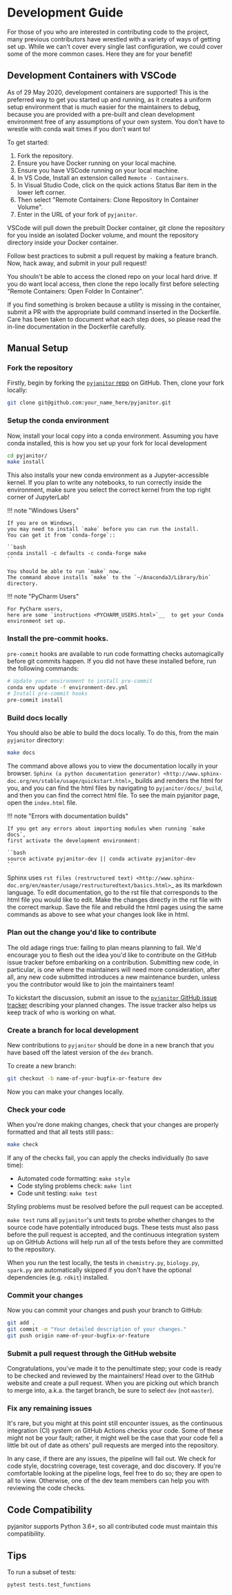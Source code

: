 # Development Guide

For those of you who are interested in contributing code to the project,
many previous contributors have wrestled with
a variety of ways of getting set up.
While we can't cover every single last configuration,
we could cover some of the more common cases.
Here they are for your benefit!

## Development Containers with VSCode

As of 29 May 2020, development containers are supported!
This is the preferred way to get you started up and running,
as it creates a uniform setup environment
that is much easier for the maintainers to debug,
because you are provided with a pre-built and clean development environment
free of any assumptions of your own system.
You don't have to wrestle with conda wait times if you don't want to!

To get started:

1. Fork the repository.
2. Ensure you have Docker running on your local machine.
3. Ensure you have VSCode running on your local machine.
4. In VS Code, Install an extension called `Remote - Containers`.
5. In Visual Studio Code,
    click on the quick actions Status Bar item in the lower left corner.
6. Then select "Remote Containers: Clone Repository In Container Volume".
7. Enter in the URL of your fork of `pyjanitor`.

VSCode will pull down the prebuilt Docker container,
git clone the repository for you inside an isolated Docker volume,
and mount the repository directory inside your Docker container.

Follow best practices to submit a pull request by making a feature branch.
Now, hack away, and submit in your pull request!

You shouln't be able to access the cloned repo
on your local hard drive.
If you do want local access, then clone the repo locally first
before selecting "Remote Containers: Open Folder In Container".

If you find something is broken because a utility is missing in the container,
submit a PR with the appropriate build command inserted in the Dockerfile.
Care has been taken to document what each step does,
so please read the in-line documentation in the Dockerfile carefully.

## Manual Setup

### Fork the repository

Firstly, begin by forking the [`pyjanitor` repo][repo] on GitHub.
Then, clone your fork locally:

[repo]: https://github.com/ericmjl/pyjanitor

```bash
git clone git@github.com:your_name_here/pyjanitor.git
```

### Setup the conda environment

Now, install your local copy into a conda environment.
Assuming you have conda installed,
this is how you set up your fork for local development

```bash
cd pyjanitor/
make install
```

This also installs your new conda environment as a Jupyter-accessible kernel.
If you plan to write any notebooks,
to run correctly inside the environment,
make sure you select the correct kernel from the top right corner of JupyterLab!

!!! note "Windows Users"

    If you are on Windows,
    you may need to install `make` before you can run the install.
    You can get it from `conda-forge`::

    ``bash
    conda install -c defaults -c conda-forge make
    ``

    You should be able to run `make` now.
    The command above installs `make` to the `~/Anaconda3/Library/bin` directory.

!!! note "PyCharm Users"

    For PyCharm users,
    here are some `instructions <PYCHARM_USERS.html>`__  to get your Conda environment set up.

### Install the pre-commit hooks.

`pre-commit` hooks are available
to run code formatting checks automagically before git commits happen.
If you did not have these installed before,
run the following commands:

```bash
# Update your environment to install pre-commit
conda env update -f environment-dev.yml
# Install pre-commit hooks
pre-commit install
```

### Build docs locally

You should also be able to build the docs locally.
To do this, from the main `pyjanitor` directory:

```bash
make docs
```

The command above allows you to view the documentation locally in your browser.
`Sphinx (a python documentation generator) <http://www.sphinx-doc.org/en/stable/usage/quickstart.html>`_ builds and renders the html for you,
and you can find the html files by navigating to `pyjanitor/docs/_build`,
and then you can find the correct html file.
To see the main pyjanitor page,
open the `index.html` file.

!!! note "Errors with documentation builds"

    If you get any errors about importing modules when running `make docs`,
    first activate the development environment:

    ``bash
    source activate pyjanitor-dev || conda activate pyjanitor-dev
    ``

Sphinx uses `rst files (restructured text) <http://www.sphinx-doc.org/en/master/usage/restructuredtext/basics.html>`_ as its markdown language.
To edit documentation,
go to the rst file that corresponds to the html file you would like to edit.
Make the changes directly in the rst file with the correct markup.
Save the file and rebuild the html pages using the same commands as above to see what your changes look like in html.

### Plan out the change you'd like to contribute

The old adage rings true: failing to plan means planning to fail.
We'd encourage you to flesh out the idea you'd like to contribute
on the GitHub issue tracker before embarking on a contribution.
Submitting new code, in particular,
is one where the maintainers will need more consideration,
after all, any new code submitted introduces a new maintenance burden,
unless you the contributor would like to join the maintainers team!

To kickstart the discussion,
submit an issue to the [`pyjanitor` GitHub issue tracker][issuetracker]
describing your planned changes.
The issue tracker also helps us keep track of who is working on what.

[issuetracker]: https://github.com/ericmjl/pyjanitor/issues

### Create a branch for local development

New contributions to `pyjanitor`
should be done in a new branch that you have
based off the latest version of the `dev` branch.

To create a new branch:

```bash
git checkout -b name-of-your-bugfix-or-feature dev
```

Now you can make your changes locally.

### Check your code

When you're done making changes,
check that your changes are properly formatted and that all tests still pass::

```bash
make check
```

If any of the checks fail, you can apply the checks individually (to save time):

* Automated code formatting: `make style`
* Code styling problems check: `make lint`
* Code unit testing: `make test`

Styling problems must be resolved before the pull request can be accepted.

`make test` runs all `pyjanitor`'s unit tests
to probe whether changes to the source code have potentially introduced bugs.
These tests must also pass before the pull request is accepted,
and the continuous integration system up on GitHub Actions
will help run all of the tests before they are committed to the repository.

When you run the test locally,
the tests in `chemistry.py`, `biology.py`, `spark.py`
are automatically skipped if you don't have
the optional dependencies (e.g. `rdkit`) installed.

### Commit your changes

Now you can commit your changes and push your branch to GitHub:

```bash
git add .
git commit -m "Your detailed description of your changes."
git push origin name-of-your-bugfix-or-feature
```

### Submit a pull request through the GitHub website

Congratulations, you've made it to the penultimate step;
your code is ready to be checked and reviewed by the maintainers!
Head over to the GitHub website and create a pull request.
When you are picking out which branch to merge into,
a.k.a. the target branch, be sure to select `dev` (not `master`).

### Fix any remaining issues

It's rare, but you might at this point still encounter issues,
as the continuous integration (CI) system on GitHub Actions checks your code.
Some of these might not be your fault;
rather, it might well be the case that your code fell a little bit out of date
as others' pull requests are merged into the repository.

In any case, if there are any issues, the pipeline will fail out.
We check for code style, docstring coverage, test coverage, and doc discovery.
If you're comfortable looking at the pipeline logs, feel free to do so;
they are open to all to view.
Otherwise, one of the dev team members
can help you with reviewing the code checks.

## Code Compatibility

pyjanitor supports Python 3.6+,
so all contributed code must maintain this compatibility.

## Tips

To run a subset of tests:

```bash
pytest tests.test_functions
```
